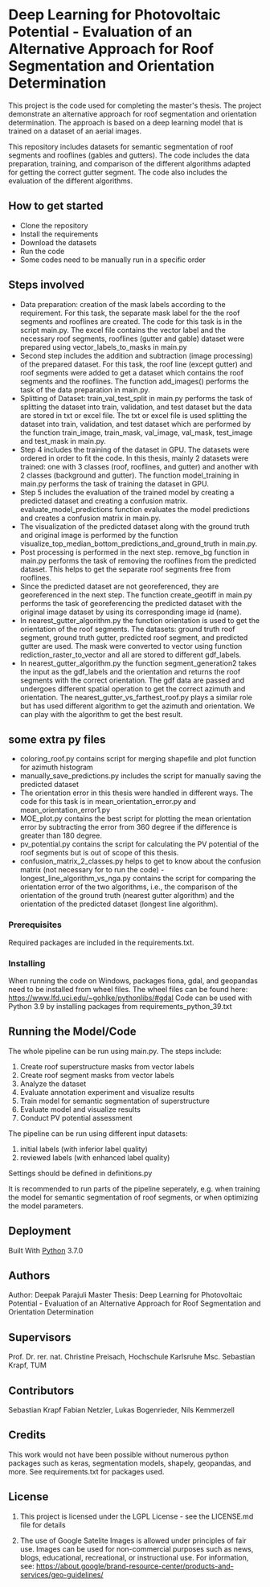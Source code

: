 ﻿# Deep Learning for Photovoltaic Potential - Evaluation of an Alternative Approach for Roof Segmentation and Orientation Determination
This project is the code used for completing the master's thesis. The project demonstrate an alternative approach for roof segmentation and orientation determination. The approach is based on a deep learning model that is trained on a dataset of an aerial images. 

This repository includes datasets for semantic segmentation of roof segments and rooflines (gables and gutters). The code includes the data preparation, training, and comparison of the different algorithms adapted for getting the correct gutter segment. The code also includes the evaluation of the different algorithms.
 
## How to get started
- Clone the repository
- Install the requirements
- Download the datasets
- Run the code
- Some codes need to be manually run in a specific order

## Steps involved
- Data preparation: creation of the mask labels according to the requirement. For this task, the separate mask label for the the roof segments and rooflines are created. The code for this task is in the script main.py. The excel file contains the vector label and the necessary roof segments, rooflines (gutter and gable) dataset were prepared using vector_labels_to_masks in main.py
- Second step includes the addition and subtraction (image processing) of the prepared dataset. For this task, the roof line (except gutter) and roof segments were added to get a dataset which contains the roof segments and the rooflines. The function add_images() performs the task of the data preparation in main.py.
- Splitting of Dataset: train_val_test_split in main.py performs the task of splitting the dataset into train, validation, and test dataset but the data are stored in txt or excel file. The txt or excel file is used splitting the dataset into train, validation, and test dataset which are performed by the function train_image, train_mask, val_image, val_mask, test_image and test_mask in main.py.
- Step 4 includes the training of the dataset in GPU. The datasets were ordered in order to fit the code. In this thesis, mainly 2 datasets were trained: one with 3 classes (roof, rooflines, and gutter) and another with 2 classes (background and gutter). The function model_training in main.py performs the task of training the dataset in GPU.
- Step 5 includes the evaluation of the trained model by creating a predicted dataset and creating a confusion matrix. evaluate_model_predictions function evaluates the model predictions and creates a confusion matrix in main.py.
- The visualization of the predicted dataset along with the ground truth and original image is performed by the function visualize_top_median_bottom_predictions_and_ground_truth in main.py.
- Post processing is performed in the next step. remove_bg function in main.py performs the task of removing the rooflines from the predicted dataset. This helps to get the separate roof segments free from rooflines.
- Since the predicted dataset are not georeferenced, they are georeferenced in the next step. The function create_geotiff in main.py performs the task of georeferencing the predicted dataset with the original image dataset by using its corresponding image id (name).
- In nearest_gutter_algorithm.py the function orientation is used to get the orientation of the roof segments. The datasets: ground truth roof segment, ground truth gutter, predicted roof segment, and predicted gutter are used. The mask were converted to vector using function rediction_raster_to_vector and all are stored to different gdf_labels. 
- In nearest_gutter_algorithm.py the function segment_generation2 takes the input as the gdf_labels and the orientation and returns the roof segments with the correct orientation. The gdf data are passed and undergoes different spatial operation to get the correct azimuth and orientation. The nearest_gutter_vs_farthest_roof.py plays a similar role but has used different algorithm to get the azimuth and orientation. We can play with the algorithm to get the best result.

## some extra py files
- coloring_roof.py contains script for merging shapefile and plot function for azimuth histogram
- manually_save_predictions.py includes the script for manually saving the predicted dataset
- The orientation error in this thesis were handled in different ways. The code for this task is in mean_orientation_error.py and mean_orientation_error1.py
- MOE_plot.py contains the best script for plotting the mean orientation error  by subtracting the error from 360 degree if the difference is greater than 180 degree.
- pv_potential.py contains the script for calculating the PV potential of the roof segments but is out of scope of this thesis.
- confusion_matrix_2_classes.py helps to get to know about the confusion matrix (not necessary for to run the code)
-longest_line_algorithm_vs_nga.py contains the script for comparing the orientation error of the two algorithms, i.e., the comparison of the orientation of the ground truth (nearest gutter algorithm) and the orientation of the predicted dataset (longest line algorithm).

### Prerequisites
Required packages are included in the requirements.txt.
 
### Installing
When running the code on Windows, packages fiona, gdal, and geopandas need to be installed from wheel files. The wheel files can be found here: https://www.lfd.uci.edu/~gohlke/pythonlibs/#gdal
Code can be used with Python 3.9 by installing packages from requirements_python_39.txt

## Running the Model/Code
The whole pipeline can be run using main.py. The steps include:
1) Create roof superstructure masks from vector labels
2) Create roof segment masks from vector labels
3) Analyze the dataset
4) Evaluate annotation experiment and visualize results
5) Train model for semantic segmentation of superstructure 
6) Evaluate model and visualize results
7) Conduct PV potential assessment

The pipeline can be run using different input datasets:
1) initial labels (with inferior label quality)
2) reviewed labels (with enhanced label quality)

Settings should be defined in definitions.py

It is recommended to run parts of the pipeline seperately, e.g. when training the model for semantic segmentation of roof segments, or when optimizing the model parameters.
 
## Deployment
Built With [Python](https://www.python.org/) 3.7.0

 
## Authors
Author: Deepak Parajuli
Master Thesis: Deep Learning for Photovoltaic Potential - Evaluation of an Alternative
Approach for Roof Segmentation and Orientation Determination

## Supervisors
Prof. Dr. rer. nat. Christine Preisach, Hochschule Karlsruhe
Msc. Sebastian Krapf, TUM

## Contributors
Sebastian Krapf
Fabian Netzler, 
Lukas Bogenrieder, 
Nils Kemmerzell

## Credits
This work would not have been possible without numerous python packages such as keras, segmentation models, shapely, geopandas, and more. See requirements.txt for packages used.

## License
1) This project is licensed under the LGPL License - see the LICENSE.md file for details

2) The use of Google Satelite Images is allowed under principles of fair use. Images can be used for non-commercial purposes such as news, blogs, educational, recreational, or instructional use. For information, see: https://about.google/brand-resource-center/products-and-services/geo-guidelines/

